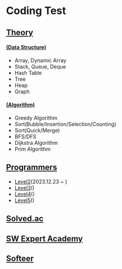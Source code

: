 # Coding Test

## [Theory](./theory/)

#### [(Data Structure)](./theory/data_structure/)
- Array, Dynamic Array
- Stack, Queue, Deque
- Hash Table
- Tree
- Heap
- Graph

#### [(Algorithm)](./theory/algorithm/)
- Greedy Algorithm
- Sort(Bubble/Insertion/Selection/Counting)
- Sort(Quick/Merge)
- BFS/DFS
- Dijkstra Algorithm
- Prim Algorithm


## [Programmers](https://school.programmers.co.kr/learn/challenges?order=recent)
- [Level2](./programmers/level2/)(2023.12.23 ~ )
- [Level3](./programmers/level3/)()
- [Level4](./programmers/level4/)()
- [Level5](./programmers/level5/)()

## [Solved.ac](https://solved.ac/en/class)

## [SW Expert Academy](https://swexpertacademy.com/main/main.do)

## [Softeer](https://softeer.ai/practice#)


